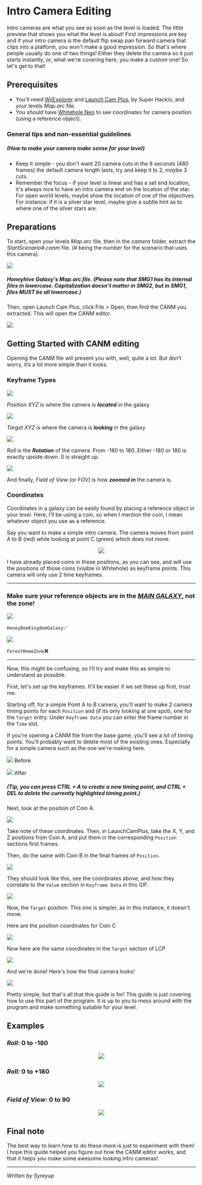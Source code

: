 # Intro Camera Editing

Intro cameras are what you see as soon as the level is loaded. The little preview that shows you what the level is about\! First impressions are key and if your intro camera is the default flip swap pan forward camera that clips into a platform, you won't make a good impression. So that's where people usually do one of two things\! Either they delete the camera so it just starts instantly, or, what we're covering here, you make a custom one\! So let's get to that\!

## Prerequisites

* You'll need [WiiExplorer](https://github.com/SuperHackio/WiiExplorer) and [Launch Cam Plus](https://github.com/SuperHackio/LaunchCamPlus), by Super Hackio, and your levels *Map.arc* file.
* You *should* have [Whitehole Neo](https://github.com/SMGCommunity/Whitehole-Neo) to see coordinates for camera position (using a reference object).


### General tips and non-essential guidelines
##### *(How to make your camera make sense for your level)*

* Keep it simple \- you don't want 20 camera cuts in the 8 seconds (480 frames) the default camera length lasts, try and keep it to 2, *maybe* 3 cuts.  
* Remember the focus \- if your level is linear and has a set end location, it's always nice to have an intro camera end on the location of the star. For open world levels, maybe show the location of one of the objectives. For instance: if it is a silver star level, maybe give a subtle hint as to where one of the silver stars are.



## Preparations

To start, open your levels *Map.arc* file, then in the *camera* folder, extract the *StartScenario\#.canm* file. (\# being the number for the scenario that uses this camera). 

<p align="left" width="100%">
 <img src="images/WiiExplorer_pMQIMVOD7B.png">
 </p>

##### Honeyhive Galaxy’s Map.arc file. (Please note that SMG1 has its internal files in lowercase. Capitalization doesn’t matter in SMG2, but in SMG1, files MUST be all lowercase.)

Then, open Launch Cam Plus, click File \> Open, then find the CANM you extracted. This will open the CANM editor.

<p align="left" width="100%">
 <img src="images/LaunchCamPlus_T5tTBQXTnh.gif">
 </p>



## Getting Started with CANM editing 

Opening the CANM file will present you with, well, quite a lot. But don’t worry, it’s a lot more simple than it looks. 

### Keyframe Types

<p align="left" width="100%">
 <img src="images/PosLCP.png">
 </p>

*Position XYZ* is where the camera is ***located*** in the galaxy

<p align="left" width="100%">
 <img src="images/TargetLCP.png">
 </p>

*Target XYZ* is where the camera is ***looking*** in the galaxy

<p align="left" width="100%">
 <img src="images/RollLCP.png">
 </p>

*Roll* is the ***Rotation*** of the camera. From \-180 to 180\. Either \-180 or 180 is exactly upside down. 0 is straight up.   

<p align="left" width="100%">
 <img src="images/LCP-FOV.png">
 </p>

And finally, *Field of View* *(or FOV)* is how ***zoomed in*** the camera is.

### Coordinates

Coordinates in a galaxy can be easily found by placing a reference object in your level. Here, I’ll be using a coin, so when I mention the coin, I mean whatever object you use as a reference.

Say you want to make a simple intro camera. The camera moves from point A to B (red) while looking at point C (green) which does not move.

<p align="center" width="100%">
 <img src="images/example.png">
 </p>

I have already placed coins in these positions, as you can see, and will use the positions of those coins (visible in Whitehole) as keyframe points. This camera will only use 2 time keyframes. 

---

### Make sure your reference objects are in the <u>___MAIN GALAXY___</u>, not the zone!
<p width="100%">
 <img src="images/java_0pqVM1ZEZH.png">
 </p>

`HoneyBeeKingdomGalaxy`✅

<p width="100%">
 <img src="images/java_zaM4kiYbIQ.png">
 </p>

`ForestHomeZone`❌

---

Now, this might be confusing, so I'll try and make this as simple to understand as possible.

First, let's set up the keyframes. It'll be easier if we set these up first, trust me.

Starting off, for a simple Point A to B camera, you'll want to make 2 camera timing points for each `Position` and (if its only looking at one spot), one for the `Target` entry. Under `Keyframe Data` you can enter the frame number in the `Time` slot.

If you're opening a CANM file from the base game, you'll see a lot of timing points. You'll probably want to delete most of the existing ones. Especially for a simple camera such as the one we're making here.

<p align="left" width="100%">
 <img src="images/LaunchCamPlus_0qqYjjrO6T.png"> Before
 </p>
 
 <p align="left" width="100%">
 <img src="images/LaunchCamPlus_NL6GmtUWeI.png"> After
 </p> 

##### (Tip, you can press CTRL + A to create a new timing point, and CTRL + DEL to delete the currently highlighted timing point.)

Next, look at the position of Coin A.

<p align="left" width="100%">
 <img src="images/java_KM3890ay11.png">
 </p>

Take note of these coordinates. Then, in LaunchCamPlus, take the X, Y, and Z positions from Coin A, and put them in the corresponding `Position` sections first frames.

Then, do the same with Coin B in the final frames of `Position`.

<p align="left" width="100%">
 <img src="images/dK8wNZ9LLs.png">
 </p>

They should look like this, see the coordinates above, and how they correlate to the `Value` section in `Keyframe Data` in this GIF.

<p align="left" width="100%">
 <img src="images/LaunchCamPlus_lon5veDrw5.gif">
 </p>

Now, the `Target` position. This one is simpler, as in this instance, it doesn't move.

Here are the position coordinates for Coin C

<p align="left" width="100%">
 <img src="images/java_UXNHHY6Zdi.png">
 </p>

Now here are the same coordinates in the `Target` section of LCP

<p align="left" width="100%">
 <img src="images/LaunchCamPlus_cm4Pb7w4PF.gif">
 </p>

And we're done! Here's how the final camera looks!

<p align="left" width="100%">
 <img src="images/final camera!!.gif">
 </p>

Pretty simple, but that's all that this guide is for! This guide is just covering how to use this part of the program. It is up to you to mess around with the program and make something suitable for your level. 

## Examples

### *Roll:* 0 to -180
<p align="center" width="100%">
 <img src="images/rolling from 0 to positive 180.gif">
 </p>

### *Roll:* 0 to +180
<p align="center" width="100%">
 <img src="images/rolling from 0 to -180.gif">
 </p>

### *Field of View:* 0 to 90
<p align="center" width="100%">
 <img src="images/r FOV 0 to 90.gif">
 </p>

## Final note

The best way to learn how to do these more is just to experiment with them! I hope this guide helped you figure out how the CANM editor works, and that it helps you make some awesome looking intro cameras! 

---

*Written by Syreyup*